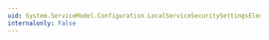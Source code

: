 ```yaml
---
uid: System.ServiceModel.Configuration.LocalServiceSecuritySettingsElement.IssuedCookieLifetime
internalonly: False
---
```

